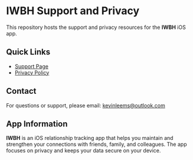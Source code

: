 # IWBH Support and Privacy

This repository hosts the support and privacy resources for the **IWBH** iOS app.

## Quick Links

- [Support Page](https://kevincorvallis.github.io/iwbh-support/support)
- [Privacy Policy](https://kevincorvallis.github.io/iwbh-support/privacy)

## Contact

For questions or support, please email: [kevinleems@outlook.com](mailto:kevinleems@outlook.com)

## App Information

**IWBH** is an iOS relationship tracking app that helps you maintain and strengthen your connections with friends, family, and colleagues. The app focuses on privacy and keeps your data secure on your device.
